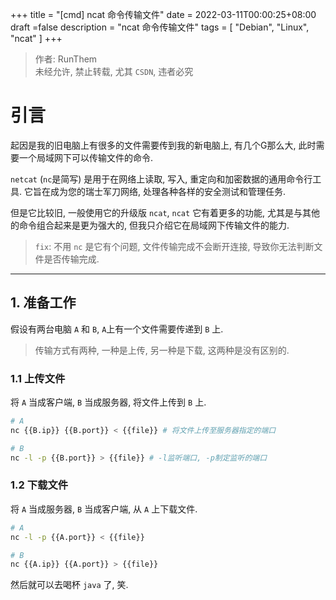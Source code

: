 +++
title = "[cmd] ncat 命令传输文件"
date = 2022-03-11T00:00:25+08:00
draft =false
description = "ncat 命令传输文件"
tags = [
	"Debian",
    "Linux",
    "ncat"
]
+++

> 作者: RunThem  
> 未经允许, 禁止转载, 尤其 `CSDN`, 违者必究

# 引言

起因是我的旧电脑上有很多的文件需要传到我的新电脑上, 有几个G那么大, 此时需要一个局域网下可以传输文件的命令.

`netcat` (`nc`是简写) 是用于在网络上读取, 写入, 重定向和加密数据的通用命令行工具. 它旨在成为您的瑞士军刀网络, 处理各种各样的安全测试和管理任务. 

但是它比较旧, 一般使用它的升级版 `ncat`, `ncat` 它有着更多的功能, 尤其是与其他的命令组合起来是更为强大的, 但我只介绍它在局域网下传输文件的能力.

> `fix`: 不用 `nc` 是它有个问题, 文件传输完成不会断开连接, 导致你无法判断文件是否传输完成.

---

## 1. 准备工作

假设有两台电脑 `A` 和 `B`, `A`上有一个文件需要传递到 `B` 上.  

> 传输方式有两种, 一种是上传, 另一种是下载, 这两种是没有区别的.

### 1.1 上传文件
将 `A` 当成客户端, `B` 当成服务器, 将文件上传到 `B` 上.

```sh
# A
nc {{B.ip}} {{B.port}} < {{file}} # 将文件上传至服务器指定的端口

# B
nc -l -p {{B.port}} > {{file}} # -l监听端口, -p制定监听的端口
```

### 1.2 下载文件
将 `A` 当成服务器, `B` 当成客户端, 从 `A` 上下载文件.

```sh
# A
nc -l -p {{A.port}} < {{file}}

# B
nc {{A.ip}} {{A.port}} > {{file}}
```

然后就可以去喝杯 `java` 了, 笑.
